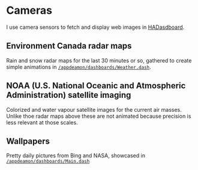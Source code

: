 # Cameras

I use camera sensors to fetch and display web images in [HADasdboard](../appdeamon).


## Environment Canada radar maps

Rain and snow radar maps for the last 30 minutes or so, gathered to create simple animations in [`/appdeamon/dashboards/Weather.dash`](../appdeamon/dashboards/Weather.dash).


## NOAA (U.S. National Oceanic and Atmospheric Administration) satellite imaging

Colorized and water vapour satellite images for the current air masses. Unlike thoe radar maps above these are not animated because precision is less relevant at those scales.


## Wallpapers

Pretty daily pictures from Bing and NASA, showcased in [`/appdeamon/dashboards/Main.dash`](../appdeamon/dashboards/Main.dash) 


